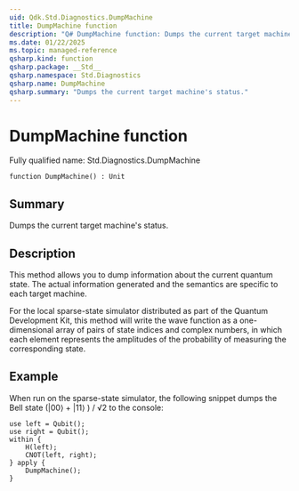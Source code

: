 ```yaml
---
uid: Qdk.Std.Diagnostics.DumpMachine
title: DumpMachine function
description: "Q# DumpMachine function: Dumps the current target machine's status."
ms.date: 01/22/2025
ms.topic: managed-reference
qsharp.kind: function
qsharp.package: __Std__
qsharp.namespace: Std.Diagnostics
qsharp.name: DumpMachine
qsharp.summary: "Dumps the current target machine's status."
---
```


# DumpMachine function

Fully qualified name: Std.Diagnostics.DumpMachine

```qsharp
function DumpMachine() : Unit
```

## Summary
Dumps the current target machine's status.

## Description
This method allows you to dump information about the current quantum state.
The actual information generated and the semantics are specific to each target machine.

For the local sparse-state simulator distributed as part of the
Quantum Development Kit, this method will write the wave function as a
one-dimensional array of pairs of state indices and complex numbers, in which each element represents
the amplitudes of the probability of measuring the corresponding state.

## Example
When run on the sparse-state simulator, the following snippet dumps
the Bell state (|00⟩ + |11⟩ ) / √2 to the console:
```qsharp
use left = Qubit();
use right = Qubit();
within {
    H(left);
    CNOT(left, right);
} apply {
    DumpMachine();
}
```
